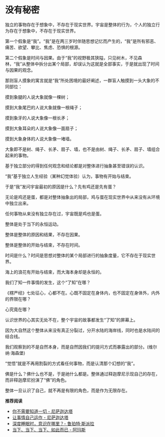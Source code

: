 # 没有秘密


独立的事物存在于想象中，不存在于现实世界。宇宙是整体的行为，个人的独立行为存在于想象中，不存在于现实世界。

第一个假象是“我”。“我”是在两三岁时伴随思想记忆而产生的，“我”是所有邪恶、痛苦、欲望、攀比、焦虑、恐惧的根源。

第二个假象是时间与因果。由于“我”的视野极其狭隘，只见树木，不见森林，“我”从整体中拆分出某个局部，却误认为这就是全部事实，于是就出现了时间与因果的观念。

那则盲人摸象的寓言就是“我”所处困境的最好阐述，一群盲人触摸到一头大象的不同部位：

摸到象腿的人说大象就像一棵树；

摸到大象尾巴的人说大象就像一根绳子；

摸到象牙的人说大象像一根长矛；

摸到大象耳朵的人说大象像一面扇子；

摸到大象身体的人说大象像一堵墙。

大象即不是树、绳子、长矛、扇子、墙，也不是由树、绳子、长矛、扇子、墙组合起来的事物。

基于独立部分的得到任何观念和结论都是对整体进行抽象甚至错误的认识。

“我”基于独立人生经验（某种幻觉体验）认为，事物有开始与结束。

于是“我”发问宇宙最初的原因是什么？先有鸡还是先有蛋？

无论是鸡还是蛋，都是对整体抽象出的局部，鸡与蛋在现实世界中从来没有从环境中独立出来。

任何事物从来没有独立存在过，宇宙既是鸡也是蛋。

整体是处于当下的永恒运动。

整体是整体的原因和结果，不存在因果。

整体是整体的开始与结束，不存在时间。

时间是什么？时间是思想对整体的某个局部进行的抽象度量，它不存在于现实世界。

海上的浪花有开始与结束，而大海本身却是永恒的。

我们了知一件事情的发生，这个“了知”在哪？

《楞严经》七处征心，心都不在。心既不固定在身体内，也不固定在身体外，内外的界限在哪？

心究竟在哪？

认识世界的心其实无处不在，整个宇宙的故事都发生“了知”的屏幕上。

因为大自然这个整体从来没有真正分裂过，分开水陆的海岸线，同时也是水陆间的结合线。

我们观察到的不是自然本身，而是自然因我们的提问方式而暴露出的部分。(维尔纳·海森堡)

“觉悟”就是不再用割裂的方式看任何事物，而是认清那个幻想的“我”。

佛是什么？佛什么也不是，于是祂什么都是。整体通过释迦摩尼示现自己的存在，而非释迦摩尼扮演了“佛”的角色。

整体一旦认识了自己，就不再是有限的角色，而是作为无限存在。

**推荐阅读**

- [你不需要知道一切 - 尼萨迦达塔](https://mp.weixin.qq.com/s/-gr7AEgTIJQWFNgTn2AhyA)
- [让事情自己运作 - 尼萨迦达塔](https://mp.weixin.qq.com/s/0JqFn_LFqg5izMAvfX8mGA)
- [深度睡眠时，意识在哪里？- 鲁珀特·斯派拉](https://mp.weixin.qq.com/s/JxWH9dUP5ursdxrrLjtoUw)
- [当下、当下、当下、如此而已 - 阿玛斯](https://mp.weixin.qq.com/s/K_QfHbxIyVXypxqJnvHdFA)
